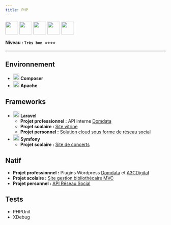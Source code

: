 ```yaml
---
title: PHP
---
```


<img src="https://cdn.jsdelivr.net/gh/devicons/devicon/icons/php/php-original.svg" width="40" />
<img src="https://cdn.jsdelivr.net/gh/devicons/devicon/icons/composer/composer-original.svg" width="40" />
<img src="https://cdn.jsdelivr.net/gh/devicons/devicon/icons/apache/apache-original.svg" width="40" />
<img src="https://cdn.jsdelivr.net/gh/devicons/devicon/icons/laravel/laravel-original.svg" width="40" />
<img src="https://cdn.jsdelivr.net/gh/devicons/devicon/icons/symfony/symfony-original.svg" width="40" />

**Niveau : `Très bon ⭐⭐⭐⭐`**

---

## Environnement

-   <img src="https://cdn.jsdelivr.net/gh/devicons/devicon/icons/composer/composer-original.svg" width="20" /> **Composer**
-   <img src="https://cdn.jsdelivr.net/gh/devicons/devicon/icons/apache/apache-original.svg" width="20" /> **Apache**

## Frameworks

-   <img src="https://cdn.jsdelivr.net/gh/devicons/devicon/icons/laravel/laravel-original.svg" width="20" /> **Laravel**
    -   **Projet professionnel :** API interne [Domdata](../../../03-experiences/03-domdata/index.md)
    -   **Projet scolaire :** [Site vitrine](../../../02-academic/01-master-eisi/projects.md#-conception-dune-méthodologie-de-travail-et-dune-stratégie-marketing)
    -   **Projet personnel :** [Solution cloud sous forme de réseau social](../../../05-projects/04-smile.md)
-   <img src="https://cdn.jsdelivr.net/gh/devicons/devicon/icons/symfony/symfony-original.svg" width="20" /> **Symfony**
    -   **Projet scolaire :** [Site de concerts](../../../02-academic/02-licence-apidae/projects.md#-développement-dun-site-web-de-concerts)

## Natif

-   **Projet professionnel :** Plugins Wordpress [Domdata](../../../03-experiences/03-domdata/index.md) et [A3CDigital](../../../03-experiences/04-a3cdigital/index.md)
-   **Projet scolaire :** [Site gestion bibliothécaire MVC](../../../02-academic/03-dut-informatique/projects.md#️-développement-dune-boutique-en-ligne-de-livre)
-   **Projet personnel :** [API Réseau Social](../../../05-projects/03-birds.md)

## Tests

-   PHPUnit
-   XDebug
